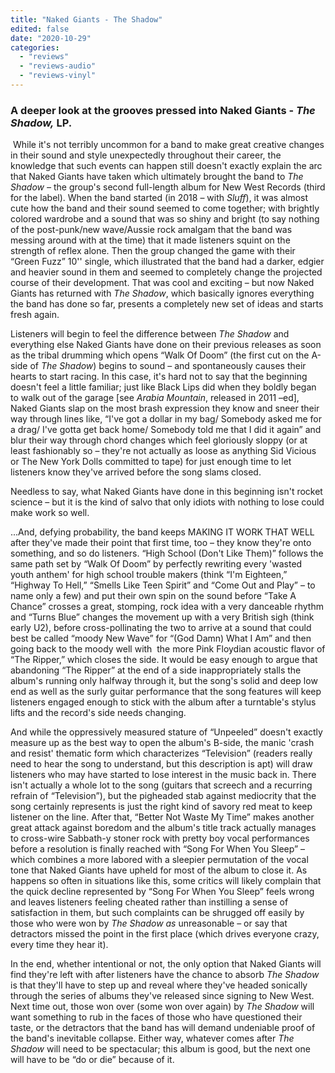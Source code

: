 ```yaml
---
title: "Naked Giants - The Shadow"
edited: false
date: "2020-10-29"
categories:
  - "reviews"
  - "reviews-audio"
  - "reviews-vinyl"
---
```


### **A deeper look at the grooves pressed into Naked Giants -** _**The**_ **_Shadow,_ LP.**

 While it's not terribly uncommon for a band to make great creative changes in their sound and style unexpectedly throughout their career, the knowledge that such events can happen still doesn't exactly explain the arc that Naked Giants have taken which ultimately brought the band to _The Shadow –_ the group's second full-length album for New West Records (third for the label). When the band started (in 2018 – with _Sluff_), it was almost cute how the band and their sound seemed to come together; with brightly colored wardrobe and a sound that was so shiny and bright (to say nothing of the post-punk/new wave/Aussie rock amalgam that the band was messing around with at the time) that it made listeners squint on the strength of reflex alone. Then the group changed the game with their “Green Fuzz” 10'' single, which illustrated that the band had a darker, edgier and heavier sound in them and seemed to completely change the projected course of their development. That was cool and exciting – but now Naked Giants has returned with _The Shadow_, which basically ignores everything the band has done so far, presents a completely new set of ideas and starts fresh again.

Listeners will begin to feel the difference between _The Shadow_ and everything else Naked Giants have done on their previous releases as soon as the tribal drumming which opens “Walk Of Doom” (the first cut on the A-side of _The Shadow_) begins to sound – and spontaneously causes their hearts to start racing. In this case, it's hard not to say that the beginning doesn't feel a little familiar; just like Black Lips did when they boldly began to walk out of the garage \[see _Arabia Mountain_, released in 2011 –ed\], Naked Giants slap on the most brash expression they know and sneer their way through lines like, “I've got a dollar in my bag/ Somebody asked me for a drag/ I've gotta get back home/ Somebody told me that I did it again” and blur their way through chord changes which feel gloriously sloppy (or at least fashionably so – they're not actually as loose as anything Sid Vicious or The New York Dolls committed to tape) for just enough time to let listeners know they've arrived before the song slams closed.

Needless to say, what Naked Giants have done in this beginning isn't rocket science – but it is the kind of salvo that only idiots with nothing to lose could make work so well.

...And, defying probability, the band keeps MAKING IT WORK THAT WELL after they've made their point that first time, too – they know they're onto something, and so do listeners. “High School (Don't Like Them)” follows the same path set by “Walk Of Doom” by perfectly rewriting every 'wasted youth anthem' for high school trouble makers (think “I'm Eighteen,” “Highway To Hell,” “Smells Like Teen Spirit” and “Come Out and Play” – to name only a few) and put their own spin on the sound before “Take A Chance” crosses a great, stomping, rock idea with a very danceable rhythm and “Turns Blue” changes the movement up with a very British sigh (think early U2), before cross-pollinating the two to arrive at a sound that could best be called “moody New Wave” for “(God Damn) What I Am” and then going back to the moody well with  the more Pink Floydian acoustic flavor of “The Ripper,” which closes the side. It would be easy enough to argue that abandoning “The Ripper” at the end of a side inappropriately stalls the album's running only halfway through it, but the song's solid and deep low end as well as the surly guitar performance that the song features will keep listeners engaged enough to stick with the album after a turntable's stylus lifts and the record's side needs changing.

And while the oppressively measured stature of “Unpeeled” doesn't exactly measure up as the best way to open the album's B-side, the manic 'crash and resist' thematic form which characterizes “Television” (readers really need to hear the song to understand, but this description is apt) will draw listeners who may have started to lose interest in the music back in. There isn't actually a whole lot to the song (guitars that screech and a recurring refrain of “Television”), but the pigheaded stab against mediocrity that the song certainly represents is just the right kind of savory red meat to keep listener on the line. After that, “Better Not Waste My Time” makes another great attack against boredom and the album's title track actually manages to cross-wire Sabbath-y stoner rock with pretty boy vocal performances before a resolution is finally reached with “Song For When You Sleep” – which combines a more labored with a sleepier permutation of the vocal tone that Naked Giants have upheld for most of the album to close it. As happens so often in situations like this, some critics will likely complain that the quick decline represented by “Song For When You Sleep” feels wrong and leaves listeners feeling cheated rather than instilling a sense of satisfaction in them, but such complaints can be shrugged off easily by those who were won by _The Shadow as_ unreasonable – or say that detractors missed the point in the first place (which drives everyone crazy, every time they hear it).

In the end, whether intentional or not, the only option that Naked Giants will find they're left with after listeners have the chance to absorb _The Shadow_ is that they'll have to step up and reveal where they've headed sonically through the series of albums they've released since signing to New West. Next time out, those won over (some won over again) by _The Shadow_ will want something to rub in the faces of those who have questioned their taste, or the detractors that the band has will demand undeniable proof of the band's inevitable collapse. Either way, whatever comes after _The Shadow_ will need to be spectacular; this album is good, but the next one will have to be “do or die” because of it.
